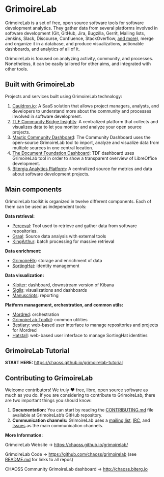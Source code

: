 # GrimoireLab

GrimoireLab is a set of free, open source software tools for software development analytics. They gather data from several platforms involved in software development (Git, GitHub, Jira, Bugzilla, Gerrit, Mailing lists, Jenkins, Slack, Discourse, Confluence, StackOverflow, [and more](https://chaoss.github.io/grimoirelab/)), merge and organize it in a database, and produce visualizations, actionable dashboards, and analytics of all of it.  

GrimoireLab is focused on analyzing activity, community, and processes. Nonetheless, it can be easily tailored for other aims, and integrated with other tools.

## Built with GrimoireLab

Projects and services built using GrimoireLab technology:

1. [Cauldron.io](https://cauldron.io/): A SaaS solution that allows project managers, analysts, and developers to understand more about the community and processes involved in software development. 
2. [TLF Community Bridge Insights](https://lfanalytics.io/projects): A centralized platform that collects and visualizes data to let you monitor and analyze your open source projects.
3. [Mautic Community Dashboard](https://dashboard.mautic.org/): The Community Dashboard uses the open-source GrimoireLab tool to import, analyze and visualize data from multiple sources in one central location.
4. [The Document Foundation Dashboard](https://dashboard.documentfoundation.org/): TDF dashboard uses GrimoireLab tool in order to show a transparent overview of LibreOffice development.
5. [Bitergia Analytics Platform](https://bitergia.com/bitergia-analytics/): A centralized source for metrics and data about software development projects.

## Main components

GrimoireLab toolkit is organized in twelve different components. Each of them can be used as independent tools:

**Data retrieval:**

* [Perceval](https://github.com/chaoss/grimoirelab-perceval): Tool used to retrieve and gather data from software repositories.
* [Graal](https://github.com/chaoss/grimoirelab-graal): Source data analysis with external tools
* [KingArthur](https://github.com/chaoss/grimoirelab-kingarthur): batch processing for massive retrieval

**Data enrichment:**

* [GrimoireElk](https://github.com/chaoss/grimoirelab-elk): storage and enrichment of data
* [SortingHat](https://github.com/chaoss/grimoirelab-sortinghat): identity management

**Data visualization:** 

* [Kibiter](https://github.com/chaoss/grimoirelab-kibiter): dashboard, downstream version of Kibana
* [Sigils](https://github.com/chaoss/grimoirelab-sigils): visualizations and dashboards
* [Manuscripts](https://github.com/chaoss/grimoirelab-manuscripts): reporting

**Platform management, orchestration, and common utils:**

* [Mordred](https://github.com/chaoss/grimoirelab-mordred): orchestration
* [GrimoireLab Toolkit](https://github.com/chaoss/grimoirelab-toolkit): common utilities
* [Bestiary](https://github.com/chaoss/grimoirelab-bestiary): web-based user interface to manage repositories and projects for Mordred
* [Hatstall](https://github.com/chaoss/grimoirelab-hatstall): web-based user interface to manage SortingHat identities

## GrimoireLab Tutorial

**START HERE:** https://chaoss.github.io/grimoirelab-tutorial

## Contributing to GrimoireLab

Welcome contributors! We truly ♥ free, libre, open source software as much as you do. If you are considering to contribute to GrimoireLab, there are two important things you should know:

1. **Documentation:** You can start by reading the [CONTRIBUTING.md](https://github.com/chaoss/grimoirelab/blob/master/CONTRIBUTING.md) file available at GrimoireLab’s GitHub repository.
2. **Communication channels:** GrimoireLab uses a [mailing list](https://lists.linuxfoundation.org/mailman/listinfo/grimoirelab-discussions), [IRC](http://webchat.freenode.net/?channels=GrimoireLab), and [Issues](https://github.com/chaoss/grimoirelab/issues) as the main communication channels. 

**More Information:**

GrimoireLab Website → https://chaoss.github.io/grimoirelab/

GrimoireLab Code → https://github.com/chaoss/grimoirelab (see [README.md](https://github.com/chaoss/grimoirelab/blob/master/README.md) for links to all repos)

CHAOSS Community GrimoireLab dashboard → http://chaoss.biterg.io

